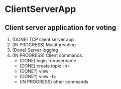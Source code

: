 # ClientServerApp
## Client server application for voting
1. (DONE) TCP client server app
2. (IN PROGRESS) Multithreading
3. (Done) Server logging
4. (IN PROGRESS) Client commands:
    * (DONE) login -u=username
    * (DONE) create topic -n=<topic>
    * (DONE?) view
    * (DONE?) view -t=<topic>
    * (IN PROGRESS) other commands

